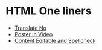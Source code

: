 # HTML One liners

- [Translate No](/html/one-liners/translate-no/README.md)
- [Poster in Video](/html/one-liners/poster-in-video/README.md)
- [Content Editable and Spellcheck](/html/one-liners/content-editable-and-spellcheck/README.md)